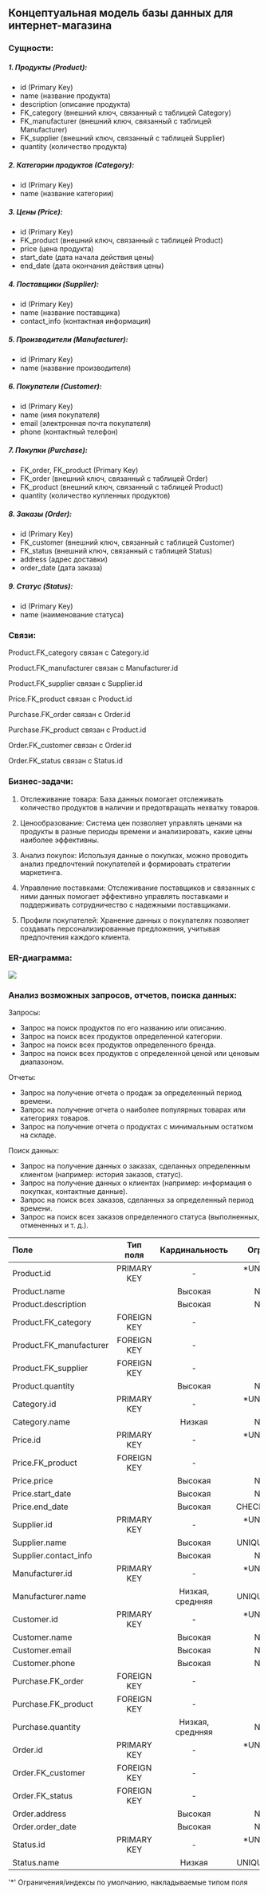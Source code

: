 ## Концептуальная модель базы данных для интернет-магазина
### Сущности:

##### 1. Продукты (Product):

- id (Primary Key)
- name (название продукта)
- description (описание продукта)
- FK_category (внешний ключ, связанный с таблицей Сategory)
- FK_manufacturer (внешний ключ, связанный с таблицей Manufacturer)
- FK_supplier (внешний ключ, связанный с таблицей Supplier)
- quantity (количество продукта)

##### 2. Категории продуктов (Сategory):

- id (Primary Key)
- name (название категории)

##### 3. Цены (Price):

- id (Primary Key)
- FK_product (внешний ключ, связанный с таблицей Product)
- price (цена продукта)
- start_date (дата начала действия цены)
- end_date (дата окончания действия цены)

##### 4. Поставщики (Supplier):

- id (Primary Key)
- name (название поставщика)
- contact_info (контактная информация)

##### 5. Производители (Manufacturer):

- id (Primary Key)
- name (название производителя)

##### 6. Покупатели (Customer):

- id (Primary Key)
- name (имя покупателя)
- email (электронная почта покупателя)
- phone (контактный телефон)

##### 7. Покупки (Purchase):

- FK_order, FK_product (Primary Key)
- FK_order (внешний ключ, связанный с таблицей Order)
- FK_product (внешний ключ, связанный с таблицей Product)
- quantity (количество купленных продуктов)

##### 8. Заказы (Order):

- id (Primary Key)
- FK_customer (внешний ключ, связанный с таблицей Customer)
- FK_status (внешний ключ, связанный с таблицей Status)
- address (адрес доставки)
- order_date (дата заказа)

##### 9. Статус (Status):

- id (Primary Key)
- name (наименование статуса)


### Связи:

Product.FK_category связан с Сategory.id

Product.FK_manufacturer связан с Manufacturer.id

Product.FK_supplier связан с Supplier.id

Price.FK_product связан с Product.id

Purchase.FK_order связан с Order.id

Purchase.FK_product связан с Product.id

Order.FK_customer связан с Order.id

Order.FK_status связан с Status.id

### Бизнес-задачи:

1. Отслеживание товара:
   База данных помогает отслеживать количество продуктов в наличии и предотвращать нехватку товаров.

2. Ценообразование:
   Система цен позволяет управлять ценами на продукты в разные периоды времени и анализировать, какие цены наиболее эффективны.

3. Анализ покупок:
   Используя данные о покупках, можно проводить анализ предпочтений покупателей и формировать стратегии маркетинга.
   
5. Управление поставками:
   Отслеживание поставщиков и связанных с ними данных помогает эффективно управлять поставками и поддерживать сотрудничество с надежными поставщиками.

6. Профили покупателей:
   Хранение данных о покупателях позволяет создавать персонализированные предложения, учитывая предпочтения каждого клиента.

### ER-диаграмма:

![](erd.drawio.png)

### Анализ возможных запросов, отчетов, поиска данных:

Запросы:

- Запрос на поиск продуктов по его названию или описанию.
- Запрос на поиск всех продуктов определенной категории.
- Запрос на поиск всех продуктов определенного бренда.
- Запрос на поиск всех продуктов с определенной ценой или ценовым диапазоном.

Отчеты:

- Запрос на получение отчета о продаж за определенный период времени.
- Запрос на получение отчета о наиболее популярных товарах или категориях товаров.
- Запрос на получение отчета о продуктах с минимальным остатком на складе.

Поиск данных:
- Запрос на получение данных о заказах, сделанных определенным клиентом (например: история заказов, статус).
- Запрос на получение данных о клиентах (например: информация о покупках, контактные данные).
- Запрос на поиск всех заказов, сделанных за определенный период времени.
- Запрос на поиск всех заказов определенного статуса (выполненных, отмененных и т. д.).

| Поле                    | Тип поля        | Кардинальность | Ограничения       | Индексы         |
|:----------------------- |:---------------:|:--------------:|:-----------------:|:---------------:|
| Product.id              | PRIMARY KEY     |       -        |*UNIQUE + NOT NULL |*                |
| Product.name            |                 | Высокая        | NOT NULL          |                 |
| Product.description     |                 | Высокая        | NOT NULL          |                 | 
| Product.FK_category     | FOREIGN KEY     |       -        |                   |                 |
| Product.FK_manufacturer | FOREIGN KEY     |       -        |                   |                 |
| Product.FK_supplier     | FOREIGN KEY     |       -        |                   |                 |
| Product.quantity        |                 | Высокая        | NOT NULL          |                 |
| Сategory.id             | PRIMARY KEY     |       -        |*UNIQUE + NOT NULL |*                |
| Сategory.name           |                 | Низкая         | NOT NULL                            |                 |
| Price.id                | PRIMARY KEY     |       -        |*UNIQUE + NOT NULL |*                |
| Price.FK_product        | FOREIGN KEY     |       -        |                   |                 |
| Price.price             |                 | Высокая        | NOT NULL          |                 |
| Price.start_date        |                 | Высокая        | NOT NULL          |                 |
| Price.end_date          |                 | Высокая        | CHECK(>start_date)|                 |
| Supplier.id             | PRIMARY KEY     |       -        |*UNIQUE + NOT NULL |*                |
| Supplier.name           |                 | Высокая        | UNIQUE, NOT NULL  |                 |
| Supplier.contact_info   |                 | Высокая        | NOT NULL          |                 |
| Manufacturer.id         | PRIMARY KEY     |       -        |*UNIQUE + NOT NULL |*                |
| Manufacturer.name       |                 |Низкая, среднняя| UNIQUE, NOT NULL  |                 |
| Customer.id             | PRIMARY KEY     |       -        |*UNIQUE + NOT NULL |*                |
| Customer.name           |                 | Высокая        | NOT NULL          |                 |
| Customer.email          |                 | Высокая        | NOT NULL          |                 |
| Customer.phone          |                 | Высокая        | NOT NULL          |                 |
| Purchase.FK_order       | FOREIGN KEY     |       -        |                   |                 |
| Purchase.FK_product     | FOREIGN KEY     |       -        |                   |                 |
| Purchase.quantity       |                 |Низкая, среднняя| NOT NULL          |                 |
| Order.id                | PRIMARY KEY     |       -        |*UNIQUE + NOT NULL |*                |
| Order.FK_customer       | FOREIGN KEY     |       -        |                   |                 |
| Order.FK_status         | FOREIGN KEY     |       -        |                   |                 |
| Order.address           |                 | Высокая        | NOT NULL          |                 |
| Order.order_date        |                 | Высокая        | NOT NULL          |                 |
| Status.id               | PRIMARY KEY     |        -       |*UNIQUE + NOT NULL |*                |
| Status.name             |                 | Низкая         | UNIQUE, NOT NULL  |                 |

'*' Ограничения/индексы по умолчанию, накладываемые типом поля  
